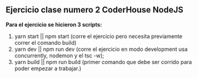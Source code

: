 ## Ejercicio clase numero 2 CoderHouse NodeJS

**Para el ejercicio se hicieron 3 scripts:**

1. yarn start || npm start (corre el ejercicio pero necesita previamente correr el comando build)
2. yarn dev || npm run dev (corre el ejercicio en modo development usa concurrently, nodemon y el tsc -w);
3. yarn build || npm run build (primer comando que debe ser corrido para poder empezar a trabajar.)
